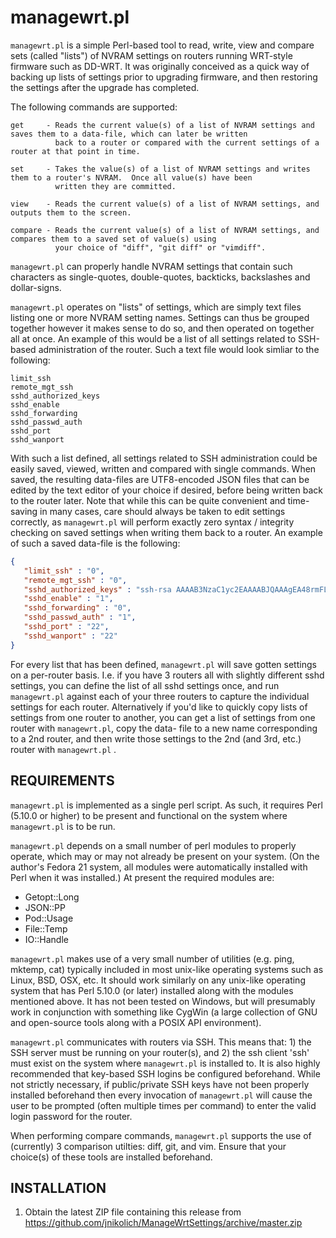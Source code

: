 managewrt.pl
============

`managewrt.pl` is a simple Perl-based tool to read, write, view and compare sets (called "lists") of NVRAM settings on routers
running WRT-style firmware such as DD-WRT.  It was originally conceived as a quick way of backing up lists of settings prior
to upgrading firmware, and then restoring the settings after the upgrade has completed.

The following commands are supported:

	get		- Reads the current value(s) of a list of NVRAM settings and saves them to a data-file, which can later be written
			  back to a router or compared with the current settings of a router at that point in time.

	set		- Takes the value(s) of a list of NVRAM settings and writes them to a router's NVRAM.  Once all value(s) have been
			  written they are committed.

	view	- Reads the current value(s) of a list of NVRAM settings, and outputs them to the screen.

	compare	- Reads the current value(s) of a list of NVRAM settings, and compares them to a saved set of value(s) using
			  your choice of "diff", "git diff" or "vimdiff".

`managewrt.pl` can properly handle NVRAM settings that contain such characters as single-quotes, double-quotes, backticks,
backslashes and dollar-signs.

`managewrt.pl` operates on "lists" of settings, which are simply text files listing one or more NVRAM setting names.  Settings
can thus be grouped together however it makes sense to do so, and then operated on together all at once.  An example of this
would be a list of all settings related to SSH-based administration of the router.  Such a text file would look simliar to
the following:

```text
limit_ssh
remote_mgt_ssh
sshd_authorized_keys
sshd_enable				
sshd_forwarding
sshd_passwd_auth			
sshd_port     
sshd_wanport
```

With such a list defined, all settings related to SSH administration could be easily saved, viewed, written and compared with
single commands.  When saved, the resulting data-files are UTF8-encoded JSON files that can be edited by the text editor of
your choice if desired, before being written back to the router later.  Note that while this can be quite convenient and
time-saving in many cases, care should always be taken to edit settings correctly, as `managewrt.pl` will perform exactly zero
syntax / integrity checking on saved settings when writing them back to a router.  An example of such a saved data-file is
the following:

```json
{
   "limit_ssh" : "0",
   "remote_mgt_ssh" : "0",
   "sshd_authorized_keys" : "ssh-rsa AAAAB3NzaC1yc2EAAAABJQAAAgEA48rmFLbAI+LHc+AM2u/MiKHYrBx4aOJa3XK22qFCHramQteOWRJQWBUvOcrZMENo7kFsbzLhxLbsBnV6PBlPcYbAkomcjMmOLgdO65zBrcCz+TyoxzoylUOKaQ3pDI2cEFjP79Mz7jNxuC6JlzEJxJTLUuknJabVNEaKryzUvwzrip40K5hwAeasqXT2w1xeLgVEDOu54nTJndNA4p8A/KVXN9V0lowK1uLXFBHds5tHp+1grGEQAI8bbz0bB9KoxOEUFyI2V+tXyRS+LPFSXBjNc3ix8BUsOuTelj91pYdB49/sS6rPAtL1iym3FOTrod9cNSUxveaWTykZY0pSVbB7PA3R9QlhsW6Hu+ZhRt591jaXc/qZ7cEYlH1waaXAMl7fatKNSR+ThAXbRHiOV0rWr+d144F/oBOTP8bOAquFX1Gy284bKMLk= root@einstein\nssh-rsa AAAAB3NzaC1yc2EAAAADAQABAAACAQCnUkH4P2H79onbQ/A9C/rdXU8f5NW6MM0ZyRk6SdCnICWWdbJ4J7C+k4OXKJ2mi470YodIuHTqadhjs+QRYwKcFzGn8RXEEwq9letJ1rw/tg9NWa/05EMdZvXhg3wG3KXJ8edGg61xM4jCLGgF9rs/3tfqQEt0XcR6xxD8Zoj6NLlJRqPkbl/hjXjbt+c/avu6b0g4HeTHtTOHE5SEqKIW+6U90497d/UeCZIQOFN84UBtpGFuZMpxGb6PNA7kucVELrrjp0cJHeBgPDHeeMf39cTSOtbVgf5yzFVT8mx5kuuyTcqbAlWQpOxJiQ== root@biblios",
   "sshd_enable" : "1",
   "sshd_forwarding" : "0",
   "sshd_passwd_auth" : "1",
   "sshd_port" : "22",
   "sshd_wanport" : "22"
}
```

For every list that has been defined, `managewrt.pl` will save gotten settings on a per-router basis.  I.e. if you have 3 routers
all with slightly different sshd settings, you can define the list of all sshd settings once, and run `managewrt.pl` against
each of your three routers to capture the individual settings for each router.  Alternatively if you'd like to quickly copy
lists of settings from one router to another, you can get a list of settings from one router with `managewrt.pl`, copy the data-
file to a new name corresponding to a 2nd router, and then write those settings to the 2nd (and 3rd, etc.) router with
`managewrt.pl` .


REQUIREMENTS
------------

`managewrt.pl` is implemented as a single perl script.  As such, it requires Perl (5.10.0 or higher) to be present and
functional on the system where `managewrt.pl` is to be run.

`managewrt.pl` depends on a small number of perl modules to properly operate, which may or may not already be present on your
system.  (On the author's Fedora 21 system, all modules were automatically installed with Perl when it was installed.)  At
present the required modules are:
- Getopt::Long
- JSON::PP
- Pod::Usage
- File::Temp
- IO::Handle

`managewrt.pl` makes use of a very small number of utilities (e.g. ping, mktemp, cat) typically included in most unix-like
operating systems such as Linux, BSD, OSX, etc.  It should work similarly on any unix-like operating system that has
Perl 5.10.0 (or later) installed along with the modules mentioned above.  It has not been tested on Windows, but will
presumably work in conjunction with something like CygWin (a large collection of GNU and open-source tools along with a
POSIX API environment).

`managewrt.pl` communicates with routers via SSH.  This means that: 1) the SSH server must be running on your router(s), and
2) the ssh client 'ssh' must exist on the system where `managewrt.pl` is installed to.  It is also highly recommended that
key-based SSH logins be configured beforehand.  While not strictly necessary, if public/private SSH keys have not been properly
installed beforehand then every invocation of `managewrt.pl` will cause the user to be prompted (often multiple times per command)
to enter the valid login password for the router.

When performing compare commands, `managewrt.pl` supports the use of (currently) 3 comparison utilties:  diff, git, and vim.
Ensure that your choice(s) of these tools are installed beforehand.


INSTALLATION
------------

1. Obtain the latest ZIP file containing this release from https://github.com/jnikolich/ManageWrtSettings/archive/master.zip
